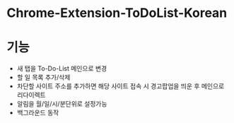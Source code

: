 # Chrome-Extension-ToDoList-Korean

# 기능

- 새 탭을 To-Do-List 메인으로 변경
- 할 일 목록 추가/삭제
- 차단할 사이트 주소를 추가하면 해당 사이트 접속 시 경고팝업을 띄운 후 메인으로 리다이렉트
- 알림을 월/일/시/분단위로 설정가능
- 백그라운드 동작
